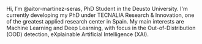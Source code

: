 Hi, I’m @aitor-martinez-seras, PhD Student in the Deusto University. I'm currently developing my PhD under TECNALIA Research & Innovation, one of the greatest applied research center in Spain. My main interests are Machine Learning and Deep Learning, with focus in the Out-of-Distribution (OOD) detection, eXplainable Artificial Intelligence (XAI).

